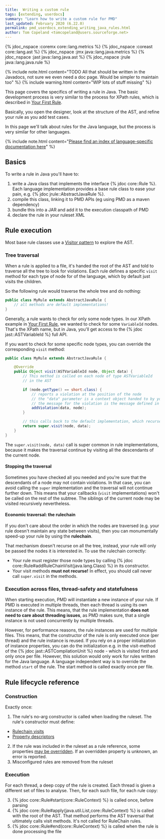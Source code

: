 ```yaml
---
title:  Writing a custom rule
tags: [extending, userdocs]
summary: "Learn how to write a custom rule for PMD"
last_updated: February 2020 (6.22.0)
permalink: pmd_userdocs_extending_writing_java_rules.html
author: Tom Copeland <tomcopeland@users.sourceforge.net>
---
```


{% jdoc_nspace :coremx core::lang.metrics %}
{% jdoc_nspace :coreast core::lang.ast %}
{% jdoc_nspace :jmx java::lang.java.metrics %}
{% jdoc_nspace :jast java::lang.java.ast %}
{% jdoc_nspace :jrule java::lang.java.rule %}

{% include note.html content="TODO All that should be written in the Javadocs,
not sure we even need a doc page. Would be simpler to maintain too" %}
{% include warning.html content="WIP lots of stuff missing" %}

This page covers the specifics of writing a rule in Java. The basic development
process is very similar to the process for XPath rules, which is described in
[Your First Rule](pmd_userdocs_extending_your_first_rule.html#rule-development-process).

Basically, you open the designer, look at the structure of the AST, and refine
your rule as you add test cases.

In this page we'll talk about rules for the Java language, but the process is
very similar for other languages.

{% include note.html content="[Please find an index of language-specific documentation here](tag_languages.html)" %}

## Basics

To write a rule in Java you'll have to:
 1. write a Java class that implements the interface {% jdoc core::Rule %}. Each
language implementation provides a base rule class to ease your pain,
e.g. {% jdoc jrule::AbstractJavaRule %}.
 2. compile this class, linking it to PMD APIs (eg using PMD as a maven dependency)
 3. bundle this into a JAR and add it to the execution classpath of PMD
 4. declare the rule in your ruleset XML

## Rule execution

Most base rule classes use a [Visitor pattern](https://sourcemaking.com/design_patterns/visitor)
to explore the AST.

### Tree traversal

When a rule is applied to a file, it's handed the root of the AST and told
to traverse all the tree to look for violations. Each rule defines a specific
`visit` method for each type of node for of the language, which
by default just visits the children.

So the following rule would traverse the whole tree and do nothing:

```java
public class MyRule extends AbstractJavaRule {
    // all methods are default implementations!
}
```

Generally, a rule wants to check for only some node types. In our XPath example
in [Your First Rule](pmd_userdocs_extending_your_first_rule.html),
we wanted to check for some `VariableId` nodes. That's the XPath name,
but in Java, you'll get access to the {% jdoc jast::ASTVariableId %}
full API.

If you want to check for some specific node types, you can override the
corresponding `visit` method:

```java
public class MyRule extends AbstractJavaRule {

    @Override
    public Object visit(ASTVariableId node, Object data) {
        // This method is called on each node of type ASTVariableId
        // in the AST

        if (node.getType() == short.class) {
            // reports a violation at the position of the node
            // the "data" parameter is a context object handed to by your rule
            // the message for the violation is the message defined in the rule declaration XML element
            addViolation(data, node);
        }

        // this calls back to the default implementation, which recurses further down the subtree
        return super.visit(node, data);
    }
}
```

The `super.visit(node, data)` call is super common in rule implementations,
because it makes the traversal continue by visiting all the descendants of the
current node.

#### Stopping the traversal

Sometimes you have checked all you needed and you're sure that the descendants
of a node may not contain violations. In that case, you can avoid calling the
`super` implementation and the traversal will not continue further down. This
means that your callbacks (`visit` implementations) won't be called on the rest
of the subtree. The siblings of the current node may be visited
recursively nevertheless.

#### Economic traversal: the rulechain

If you don't care about the order in which the nodes are traversed (e.g. your
rule doesn't maintain any state between visits), then you can monumentally
speed-up your rule by using the **rulechain**.

That mechanism doesn't recurse on all the tree, instead, your rule will only be
passed the nodes it is interested in. To use the rulechain correctly:
* Your rule must register those node types by calling {% jdoc core::Rule#addRuleChainVisit(java.lang.Class) %}
in its constructor.
* Your visit methods **must not recurse!** In effect, you should call never
call `super.visit` in the methods.

### Execution across files, thread-safety and statefulness

When starting execution, PMD will instantiate a new instance of your rule.
If PMD is executed in multiple threads, then each thread is using its own
instance of the rule. This means, that the rule implementation **does not need to care about
threading issues**, as PMD makes sure, that a single instance is not used concurrently
by multiple threads.

However, for performance reasons, the rule instances are used for multiple files.
This means, that the constructor of the rule is only executed once (per thread)
and the rule instance is reused. If you rely on a proper initialization of instance
properties, you can do the initialization e.g. in the visit-method of the {% jdoc jast::ASTCompilationUnit %}
node - which is visited first and only once per file. However, this
solution would only work for rules written for the Java language. A language
independent way is to override the method `start` of the rule.
The start method is called exactly once per file.

<!-- We don't support language-independent rules anyway... -->

## Rule lifecycle reference

### Construction

Exactly once:

1. The rule's no-arg constructor is called when loading the ruleset.
The rule's constructor must define:
  * [Rulechain visits](#economic-traversal-the-rulechain)
  * [Property descriptors](pmd_userdocs_extending_defining_properties.html#for-java-rules)
2. If the rule was included in the ruleset as a rule reference,
some properties [may be overridden](pmd_userdocs_configuring_rules.html#rule-properties).
If an overridden property is unknown, an error is reported.
3. Misconfigured rules are removed from the ruleset

### Execution

For each thread, a deep copy of the rule is created. Each thread is given
a different set of files to analyse. Then, for each such file, for each
rule copy:

3. {% jdoc core::Rule#start(core::RuleContext) %} is called once, before parsing
4. {% jdoc core::Rule#apply(java.util.List,core::RuleContext) %} is called with the root
of the AST. That method performs the AST traversal that ultimately calls visit methods.
It's not called for RuleChain rules.
5. {% jdoc core::Rule#end(core::RuleContext) %} is called when the rule is done processing
the file
